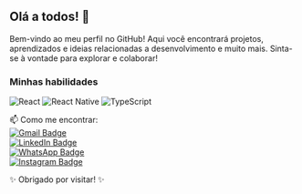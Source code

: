 ## Olá a todos! 👋

Bem-vindo ao meu perfil no GitHub! Aqui você encontrará projetos, aprendizados e ideias relacionadas a desenvolvimento e muito mais. Sinta-se à vontade para explorar e colaborar!

### Minhas habilidades
![React](https://img.shields.io/badge/React-20232A?style=for-the-badge&logo=react&logoColor=61DAFB&logoWidth=20)
![React Native](https://img.shields.io/badge/React_Native-20232A?style=for-the-badge&logo=react&logoColor=61DAFB&logoWidth=20)
![TypeScript](https://img.shields.io/badge/TypeScript-007ACC?style=for-the-badge&logo=typescript&logoColor=white&logoWidth=20)

📫 Como me encontrar:  
[![Gmail Badge](https://img.shields.io/badge/Gmail-D14836?style=for-the-badge&logo=gmail&logoColor=white)](mailto:rafconradoo@gmail.com)  
[![LinkedIn Badge](https://img.shields.io/badge/LinkedIn-0077B5?style=for-the-badge&logo=linkedin&logoColor=white)](https://www.linkedin.com/in/rafconradoo/)  
[![WhatsApp Badge](https://img.shields.io/badge/WhatsApp-25D366?style=for-the-badge&logo=whatsapp&logoColor=white)](https://wa.me/61992449110)  
[![Instagram Badge](https://img.shields.io/badge/Instagram-E4405F?style=for-the-badge&logo=instagram&logoColor=white)](https://www.instagram.com/rafconrado)  

✨ Obrigado por visitar! ✨
